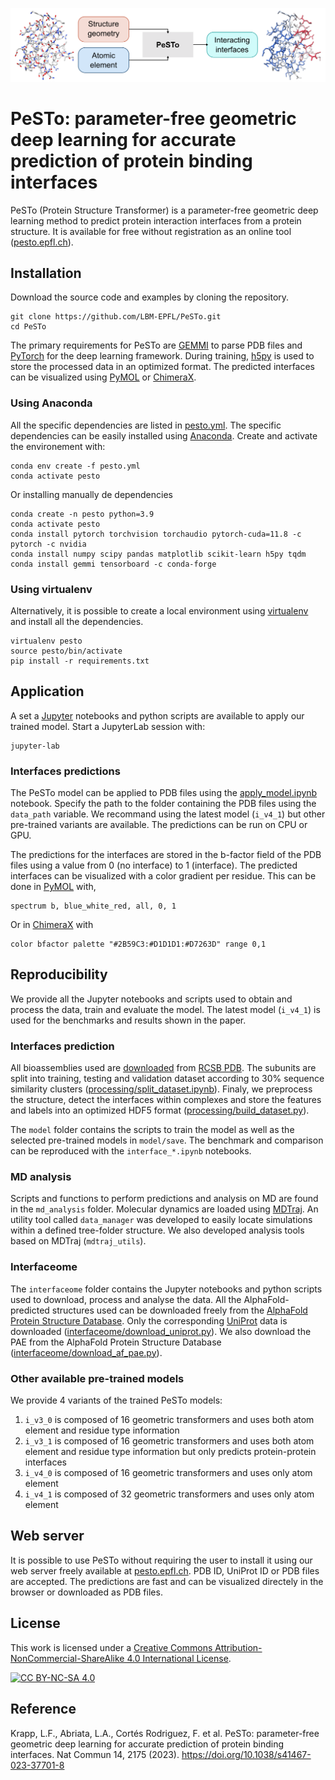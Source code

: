 ![pesto summary](img/pesto_summary.png)

# PeSTo: parameter-free geometric deep learning for accurate prediction of protein binding interfaces


PeSTo (Protein Structure Transformer) is a parameter-free geometric deep learning method to predict protein interaction interfaces from a protein structure. It is available for free without registration as an online tool ([pesto.epfl.ch](https://pesto.epfl.ch/)).

## Installation
Download the source code and examples by cloning the repository.
```
git clone https://github.com/LBM-EPFL/PeSTo.git
cd PeSTo
```

The primary requirements for PeSTo are [GEMMI](https://gemmi.readthedocs.io/en/latest/) to parse PDB files and [PyTorch](https://pytorch.org/) for the deep learning framework. During training, [h5py](https://www.h5py.org/) is used to store the processed data in an optimized format. The predicted interfaces can be visualized using [PyMOL](https://pymol.org/2/) or [ChimeraX](https://www.cgl.ucsf.edu/chimerax/).

### Using Anaconda
All the specific dependencies are listed in [pesto.yml](pesto.yml). The specific dependencies can be easily installed using [Anaconda](https://www.anaconda.com/). Create and activate the environement with:

```
conda env create -f pesto.yml
conda activate pesto
```

Or installing manually de dependencies

```
conda create -n pesto python=3.9
conda activate pesto
conda install pytorch torchvision torchaudio pytorch-cuda=11.8 -c pytorch -c nvidia
conda install numpy scipy pandas matplotlib scikit-learn h5py tqdm
conda install gemmi tensorboard -c conda-forge
```

### Using virtualenv
Alternatively, it is possible to create a local environment using [virtualenv](https://virtualenv.pypa.io/en/latest/) and install all the dependencies.
```
virtualenv pesto
source pesto/bin/activate
pip install -r requirements.txt
```

## Application
A set a [Jupyter](https://jupyter.org/) notebooks and python scripts are available to apply our trained model. Start a JupyterLab session with:
```
jupyter-lab
```

### Interfaces predictions

The PeSTo model can be applied to PDB files using the [apply_model.ipynb](apply_model.ipynb) notebook. Specify the path to the folder containing the PDB files using the `data_path` variable. We recommand using the latest model (`i_v4_1`) but other pre-trained variants are available. The predictions can be run on CPU or GPU.

The predictions for the interfaces are stored in the b-factor field of the PDB files using a value from 0 (no interface) to 1 (interface). The predicted interfaces can be visualized with a color gradient per residue. This can be done in [PyMOL](https://pymol.org/2/) with,
```
spectrum b, blue_white_red, all, 0, 1
```

Or in [ChimeraX](https://www.cgl.ucsf.edu/chimerax/) with
```
color bfactor palette "#2B59C3:#D1D1D1:#D7263D" range 0,1
```

## Reproducibility

We provide all the Jupyter notebooks and scripts used to obtain and process the data, train and evaluate the model. The latest model (`i_v4_1`) is used for the benchmarks and results shown in the paper.

### Interfaces prediction

All bioassemblies used are [downloaded](data/rsyncPDB.sh) from [RCSB PDB](https://www.rcsb.org/). The subunits are split into training, testing and validation dataset according to 30% sequence similarity clusters ([processing/split_dataset.ipynb](processing/split_dataset.ipynb)). Finaly, we preprocess the structure, detect the interfaces within complexes and store the features and labels into an optimized HDF5 format ([processing/build_dataset.py](processing/build_dataset.py)).

The `model` folder contains the scripts to train the model as well as the selected pre-trained models in `model/save`. The benchmark and comparison can be reproduced with the `interface_*.ipynb` notebooks.

### MD analysis

Scripts and functions to perform predictions and analysis on MD are found in the `md_analysis` folder. Molecular dynamics are loaded using [MDTraj](https://www.mdtraj.org/). An utility tool called `data_manager` was developed to easily locate simulations within a defined tree-folder structure. We also developed analysis tools based on MDTraj (`mdtraj_utils`).

### Interfaceome

The `interfaceome` folder contains the Jupyter notebooks and python scripts used to download, process and analyse the data. All the AlphaFold-predicted structures used can be downloaded freely from the [AlphaFold Protein Structure Database](https://alphafold.ebi.ac.uk/). Only the corresponding [UniProt](https://www.uniprot.org/) data is downloaded ([interfaceome/download_uniprot.py](interfaceome/download_uniprot.py)). We also download the PAE from the AlphaFold Protein Structure Database ([interfaceome/download_af_pae.py](interfaceome/download_af_pae.py)).

### Other available pre-trained models

We provide 4 variants of the trained PeSTo models:
1. `i_v3_0` is composed of 16 geometric transformers and uses both atom element and residue type information
2. `i_v3_1` is composed of 16 geometric transformers and uses both atom element and residue type information but only predicts protein-protein interfaces
3. `i_v4_0` is composed of 16 geometric transformers and uses only atom element
4. `i_v4_1` is composed of 32 geometric transformers and uses only atom element

## Web server

It is possible to use PeSTo without requiring the user to install it using our web server freely available at [pesto.epfl.ch](https://pesto.epfl.ch/). PDB ID, UniProt ID or PDB files are accepted. The predictions are fast and can be visualized directely in the browser or downloaded as PDB files.

## License

This work is licensed under a
[Creative Commons Attribution-NonCommercial-ShareAlike 4.0 International License][cc-by-nc-sa].

[![CC BY-NC-SA 4.0][cc-by-nc-sa-image]][cc-by-nc-sa]

[cc-by-nc-sa]: http://creativecommons.org/licenses/by-nc-sa/4.0/
[cc-by-nc-sa-image]: https://licensebuttons.net/l/by-nc-sa/4.0/88x31.png
[cc-by-nc-sa-shield]: https://img.shields.io/badge/License-CC%20BY--NC--SA%204.0-lightgrey.svg

## Reference
Krapp, L.F., Abriata, L.A., Cortés Rodriguez, F. et al. PeSTo: parameter-free geometric deep learning for accurate prediction of protein binding interfaces. Nat Commun 14, 2175 (2023). https://doi.org/10.1038/s41467-023-37701-8

